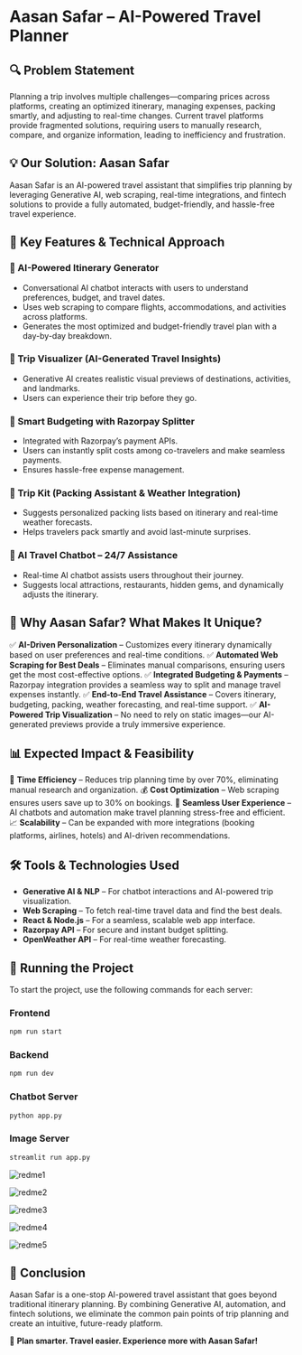 # Aasan Safar – AI-Powered Travel Planner

## 🔍 Problem Statement
Planning a trip involves multiple challenges—comparing prices across platforms, creating an optimized itinerary, managing expenses, packing smartly, and adjusting to real-time changes. Current travel platforms provide fragmented solutions, requiring users to manually research, compare, and organize information, leading to inefficiency and frustration.

## 💡 Our Solution: Aasan Safar
Aasan Safar is an AI-powered travel assistant that simplifies trip planning by leveraging Generative AI, web scraping, real-time integrations, and fintech solutions to provide a fully automated, budget-friendly, and hassle-free travel experience.

## 🚀 Key Features & Technical Approach

### ⿡ AI-Powered Itinerary Generator
- Conversational AI chatbot interacts with users to understand preferences, budget, and travel dates.
- Uses web scraping to compare flights, accommodations, and activities across platforms.
- Generates the most optimized and budget-friendly travel plan with a day-by-day breakdown.

### ⿢ Trip Visualizer (AI-Generated Travel Insights)
- Generative AI creates realistic visual previews of destinations, activities, and landmarks.
- Users can experience their trip before they go.

### ⿣ Smart Budgeting with Razorpay Splitter
- Integrated with Razorpay’s payment APIs.
- Users can instantly split costs among co-travelers and make seamless payments.
- Ensures hassle-free expense management.

### ⿤ Trip Kit (Packing Assistant & Weather Integration)
- Suggests personalized packing lists based on itinerary and real-time weather forecasts.
- Helps travelers pack smartly and avoid last-minute surprises.

### ⿥ AI Travel Chatbot – 24/7 Assistance
- Real-time AI chatbot assists users throughout their journey.
- Suggests local attractions, restaurants, hidden gems, and dynamically adjusts the itinerary.

## 🎯 Why Aasan Safar? What Makes It Unique?
✅ **AI-Driven Personalization** – Customizes every itinerary dynamically based on user preferences and real-time conditions.
✅ **Automated Web Scraping for Best Deals** – Eliminates manual comparisons, ensuring users get the most cost-effective options.
✅ **Integrated Budgeting & Payments** – Razorpay integration provides a seamless way to split and manage travel expenses instantly.
✅ **End-to-End Travel Assistance** – Covers itinerary, budgeting, packing, weather forecasting, and real-time support.
✅ **AI-Powered Trip Visualization** – No need to rely on static images—our AI-generated previews provide a truly immersive experience.

## 📊 Expected Impact & Feasibility
🚀 **Time Efficiency** – Reduces trip planning time by over 70%, eliminating manual research and organization.
💰 **Cost Optimization** – Web scraping ensures users save up to 30% on bookings.
🔧 **Seamless User Experience** – AI chatbots and automation make travel planning stress-free and efficient.
📈 **Scalability** – Can be expanded with more integrations (booking platforms, airlines, hotels) and AI-driven recommendations.

## 🛠 Tools & Technologies Used
- **Generative AI & NLP** – For chatbot interactions and AI-powered trip visualization.
- **Web Scraping** – To fetch real-time travel data and find the best deals.
- **React & Node.js** – For a seamless, scalable web app interface.
- **Razorpay API** – For secure and instant budget splitting.
- **OpenWeather API** – For real-time weather forecasting.

## 🚀 Running the Project
To start the project, use the following commands for each server:

### Frontend
```sh
npm run start
```

### Backend
```sh
npm run dev
```

### Chatbot Server
```sh
python app.py
```

### Image Server
```sh
streamlit run app.py
```



![redme1](https://github.com/user-attachments/assets/162e46a2-9249-46c9-a2de-b1755651ef74)



![redme2](https://github.com/user-attachments/assets/f5eef897-9d8a-4b2b-8c13-1fd4ae680b58)


![redme3](https://github.com/user-attachments/assets/ea9a0329-f98c-4cb4-90ee-f6985fd0338c)


![redme4](https://github.com/user-attachments/assets/d37097a9-acef-40a2-9cba-201a813fbb31)

![redme5](https://github.com/user-attachments/assets/b983b5f8-fd00-44ad-9194-1dbacdf62b0c)



## 📌 Conclusion
Aasan Safar is a one-stop AI-powered travel assistant that goes beyond traditional itinerary planning. By combining Generative AI, automation, and fintech solutions, we eliminate the common pain points of trip planning and create an intuitive, future-ready platform.

🚀 **Plan smarter. Travel easier. Experience more with Aasan Safar!**
